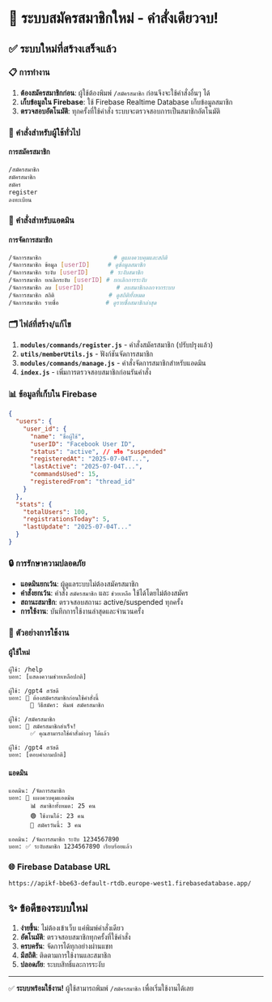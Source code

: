 # 🎯 ระบบสมัครสมาชิกใหม่ - คำสั่งเดียวจบ!

## ✅ ระบบใหม่ที่สร้างเสร็จแล้ว

### 📋 การทำงาน
1. **ต้องสมัครสมาชิกก่อน**: ผู้ใช้ต้องพิมพ์ `/สมัครสมาชิก` ก่อนจึงจะใช้คำสั่งอื่นๆ ได้
2. **เก็บข้อมูลใน Firebase**: ใช้ Firebase Realtime Database เก็บข้อมูลสมาชิก
3. **ตรวจสอบอัตโนมัติ**: ทุกครั้งที่ใช้คำสั่ง ระบบจะตรวจสอบการเป็นสมาชิกอัตโนมัติ

### 🔧 คำสั่งสำหรับผู้ใช้ทั่วไป

#### การสมัครสมาชิก
```bash
/สมัครสมาชิก
สมัครสมาชิก
สมัคร
register
ลงทะเบียน
```

### 👑 คำสั่งสำหรับแอดมิน

#### การจัดการสมาชิก
```bash
/จัดการสมาชิก                    # ดูแผงควบคุมและสถิติ
/จัดการสมาชิก ข้อมูล [userID]     # ดูข้อมูลสมาชิก
/จัดการสมาชิก ระงับ [userID]      # ระงับสมาชิก
/จัดการสมาชิก ยกเลิกระงับ [userID] # ยกเลิกการระงับ
/จัดการสมาชิก ลบ [userID]         # ลบสมาชิกออกจากระบบ
/จัดการสมาชิก สถิติ               # ดูสถิติทั้งหมด
/จัดการสมาชิก รายชื่อ             # ดูรายชื่อสมาชิกล่าสุด
```

### 🗂️ ไฟล์ที่สร้าง/แก้ไข

1. **`modules/commands/register.js`** - คำสั่งสมัครสมาชิก (ปรับปรุงแล้ว)
2. **`utils/memberUtils.js`** - ฟังก์ชันจัดการสมาชิก
3. **`modules/commands/manage.js`** - คำสั่งจัดการสมาชิกสำหรับแอดมิน  
4. **`index.js`** - เพิ่มการตรวจสอบสมาชิกก่อนรันคำสั่ง

### 📊 ข้อมูลที่เก็บใน Firebase

```json
{
  "users": {
    "user_id": {
      "name": "ชื่อผู้ใช้",
      "userID": "Facebook User ID",
      "status": "active", // หรือ "suspended"
      "registeredAt": "2025-07-04T...",
      "lastActive": "2025-07-04T...",
      "commandsUsed": 15,
      "registeredFrom": "thread_id"
    }
  },
  "stats": {
    "totalUsers": 100,
    "registrationsToday": 5,
    "lastUpdate": "2025-07-04T..."
  }
}
```

### 🔒 การรักษาความปลอดภัย

- **แอดมินยกเว้น**: ผู้ดูแลระบบไม่ต้องสมัครสมาชิก
- **คำสั่งยกเว้น**: คำสั่ง `สมัครสมาชิก` และ `ช่วยเหลือ` ใช้ได้โดยไม่ต้องสมัคร
- **สถานะสมาชิก**: ตรวจสอบสถานะ active/suspended ทุกครั้ง
- **การใช้งาน**: บันทึกการใช้งานล่าสุดและจำนวนครั้ง

### 🎯 ตัวอย่างการใช้งาน

#### ผู้ใช้ใหม่
```
ผู้ใช้: /help
บอท: [แสดงความช่วยเหลือปกติ]

ผู้ใช้: /gpt4 สวัสดี
บอท: 🚫 ต้องสมัครสมาชิกก่อนใช้คำสั่งนี้
      📝 วิธีสมัคร: พิมพ์ สมัครสมาชิก

ผู้ใช้: /สมัครสมาชิก
บอท: 🎉 สมัครสมาชิกสำเร็จ!
      ✅ คุณสามารถใช้คำสั่งต่างๆ ได้แล้ว

ผู้ใช้: /gpt4 สวัสดี
บอท: [ตอบคำถามปกติ]
```

#### แอดมิน
```
แอดมิน: /จัดการสมาชิก
บอท: 👑 แผงควบคุมแอดมิน
      📊 สมาชิกทั้งหมด: 25 คน
      🟢 ใช้งานได้: 23 คน
      📅 สมัครวันนี้: 3 คน

แอดมิน: /จัดการสมาชิก ระงับ 1234567890
บอท: ✅ ระงับสมาชิก 1234567890 เรียบร้อยแล้ว
```

### 🌐 Firebase Database URL
```
https://apikf-bbe63-default-rtdb.europe-west1.firebasedatabase.app/
```

## ✨ ข้อดีของระบบใหม่

1. **ง่ายขึ้น**: ไม่ต้องเข้าเว็บ แค่พิมพ์คำสั่งเดียว
2. **อัตโนมัติ**: ตรวจสอบสมาชิกทุกครั้งที่ใช้คำสั่ง
3. **ครบครัน**: จัดการได้ทุกอย่างผ่านแชท
4. **มีสถิติ**: ติดตามการใช้งานและสมาชิก
5. **ปลอดภัย**: ระบบสิทธิ์และการระงับ

---

✅ **ระบบพร้อมใช้งาน!** ผู้ใช้สามารถพิมพ์ `/สมัครสมาชิก` เพื่อเริ่มใช้งานได้เลย
